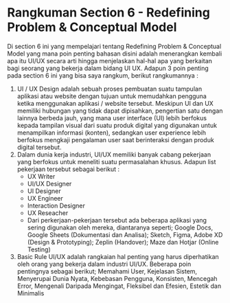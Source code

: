 # Rangkuman Section 6 - Redefining Problem & Conceptual Model
Di section 6 ini yang mempelajari tentang Redefining Problem & Conceptual Model yang mana poin penting bahasan disini adalah menerangkan kembali apa itu UI/UX secara arti hingga menjelaskan hal-hal apa yang berkaitan bagi seorang yang bekerja dalam bidang UI UX. Adapun 3 poin penting pada section 6 ini yang bisa saya rangkum, berikut rangkumannya :
1. UI / UX Design  adalah sebuah proses pembuatan suatu tampulan aplikasi atau website dengan tujuan untuk memudahkan pengguna ketika menggunakan aplikasi / website tersebut. Meskipun UI dan UX memiliki hubungan yang tidak dapat dipisahkan, pengertian satu dengan lainnya berbeda jauh, yang mana user interface (UI) lebih berfokus kepada tampilan visual dari suatu produk digital yang digunakan untuk menampilkan informasi (konten), sedangkan user experience lebih berfokus mengkaji pengalaman user saat berinteraksi dengan produk digital tersebut.
2. Dalam dunia kerja industri, UI/UX memiliki banyak cabang pekerjaan yang berfokus untuk meneliti suatu permasalahan khusus. Adapun list pekerjaan tersebut sebagai berikut :
    - UX Writer
    - UI/UX Designer
    - UI Designer
    - UX Engineer
    - Interaction Designer
    - UX Reseacher
    * Dari perkerjaan-pekerjaan tersebut ada beberapa aplikasi yang sering digunakan oleh mereka,   diantaranya seperti; Google Docs, Google Sheets (Dokumentasi dan Analisa); Sketch, Figma, Adobe XD (Design & Prototyping); Zeplin (Handover); Maze dan Hotjar (Online Testing)
3.  Basic Rule UI/UX adalah rangkaian hal penting yang harus diperhatikan oleh orang yang bekerja dalam industri UI/UX. Beberapa poin pentingnya sebagai berikut; Memahami User, Kejelasan Sistem, Menyerupai Dunia Nyata, Kebebasan Pengguna, Konsisten, Mencegah Error, Mengenali Daripada Mengingat, Fleksibel dan Efesien, Estetik dan Minimalis
